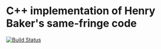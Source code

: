 # C++ implementation of Henry Baker's same-fringe code

[![Build Status](https://travis-ci.org/FranklinChen/baker-samefringe-cpp.png)](https://travis-ci.org/FranklinChen/baker-samefringe-cpp)
